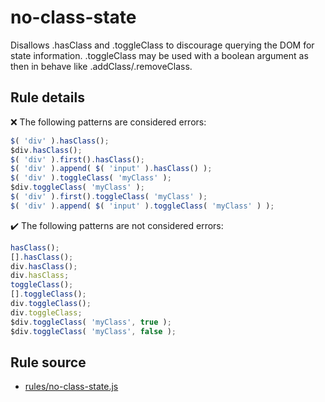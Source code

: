 # no-class-state

Disallows .hasClass and .toggleClass to discourage querying the DOM for state information. .toggleClass may be used with a boolean argument as then in behave like .addClass/.removeClass.

## Rule details

❌ The following patterns are considered errors:
```js
$( 'div' ).hasClass();
$div.hasClass();
$( 'div' ).first().hasClass();
$( 'div' ).append( $( 'input' ).hasClass() );
$( 'div' ).toggleClass( 'myClass' );
$div.toggleClass( 'myClass' );
$( 'div' ).first().toggleClass( 'myClass' );
$( 'div' ).append( $( 'input' ).toggleClass( 'myClass' ) );
```

✔️ The following patterns are not considered errors:
```js
hasClass();
[].hasClass();
div.hasClass();
div.hasClass;
toggleClass();
[].toggleClass();
div.toggleClass();
div.toggleClass;
$div.toggleClass( 'myClass', true );
$div.toggleClass( 'myClass', false );
```
## Rule source

* [rules/no-class-state.js](../rules/no-class-state.js)
